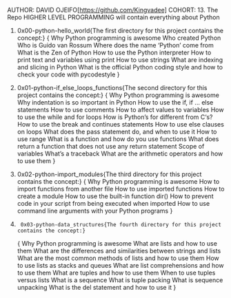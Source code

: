 AUTHOR: DAVID OJEIFO[https://github.com/Kingvadee]
COHORT:	13.
The Repo HIGHER LEVEL PROGRAMMING will contain everything about Python 
1.	0x00-python-hello_world{The first directory for this project contains the concept:}
	{
		Why Python programming is awesome
		Who created Python
		Who is Guido van Rossum
		Where does the name ‘Python’ come from
		What is the Zen of Python
		How to use the Python interpreter
		How to print text and variables using print
		How to use strings
		What are indexing and slicing in Python
		What is the official Python coding style and how to check your code with pycodestyle
	}

2.	0x01-python-if_else_loops_functions{The second directory for this project contains the concept:}
	{
		Why Python programming is awesome
		Why indentation is so important in Python
		How to use the if, if ... else statements
		How to use comments
		How to affect values to variables
		How to use the while and for loops
		How is Python’s for different from C‘s?
		How to use the break and continues statements
		How to use else clauses on loops
		What does the pass statement do, and when to use it
		How to use range
		What is a function and how do you use functions
		What does return a function that does not use any return statement
		Scope of variables
		What’s a traceback
		What are the arithmetic operators and how to use them
	}

3.	0x02-python-import_modules{The third directory for this project contains the concept:}
	{
		Why Python programming is awesome
		How to import functions from another file
		How to use imported functions
		How to create a module
		How to use the built-in function dir()
		How to prevent code in your script from being executed when imported
		How to use command line arguments with your Python programs
	}

4.      0x03-python-data_structures{The fourth directory for this project contains the concept:}
	{
		Why Python programming is awesome
		What are lists and how to use them
		What are the differences and similarities between strings and lists
		What are the most common methods of lists and how to use them
		How to use lists as stacks and queues
		What are list comprehensions and how to use them
		What are tuples and how to use them
		When to use tuples versus lists
		What is a sequence
		What is tuple packing
		What is sequence unpacking
		What is the del statement and how to use it
	}
